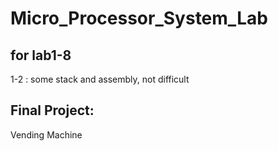# Micro_Processor_System_Lab

## for lab1-8

1-2 : some stack and assembly, not difficult

## Final Project: 

 Vending Machine
